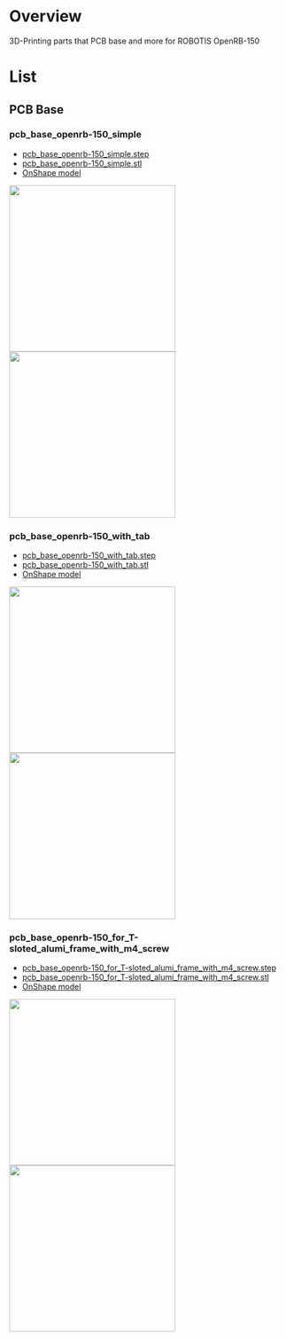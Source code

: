 # Overview
3D-Printing parts that PCB base and more for ROBOTIS OpenRB-150

# List
## PCB Base
### pcb_base_openrb-150_simple
- [pcb_base_openrb-150_simple.step](https://github.com/shiba-8ro/OpenRB-150_3D-Printing_parts/blob/master/3D-Printing_parts/pcb_base_openrb-150_simple.step)<br>
- [pcb_base_openrb-150_simple.stl](https://github.com/shiba-8ro/OpenRB-150_3D-Printing_parts/blob/master/3D-Printing_parts/pcb_base_openrb-150_simple.stl)<br>
- [OnShape model](https://cad.onshape.com/documents/9cc536a2592cf395faf95286/w/eaa3cae0f3edaeedbdc9221e/e/dd78e85ef877cd76785ee276?renderMode=0&uiState=6584dc95ab2f13516c47289e)<br>
<img src="https://github.com/shiba-8ro/OpenRB-150_3D-Printing_parts/assets/5852451/643b5748-2f9d-4fff-bfdc-eaf47df12485" height="300">
<img src="https://github.com/shiba-8ro/OpenRB-150_3D-Printing_parts/assets/5852451/4662cafe-95f5-4382-b7f7-8d3b50d580e3" height="300">

### pcb_base_openrb-150_with_tab
- [pcb_base_openrb-150_with_tab.step](https://github.com/shiba-8ro/OpenRB-150_3D-Printing_parts/blob/master/3D-Printing_parts/pcb_base_openrb-150_with_tab.step)<br>
- [pcb_base_openrb-150_with_tab.stl](https://github.com/shiba-8ro/OpenRB-150_3D-Printing_parts/blob/master/3D-Printing_parts/pcb_base_openrb-150_with_tab.stl)<br>
- [OnShape model](https://cad.onshape.com/documents/9cc536a2592cf395faf95286/w/eaa3cae0f3edaeedbdc9221e/e/dd78e85ef877cd76785ee276?renderMode=0&uiState=6584dc95ab2f13516c47289e)<br>
<img src="https://github.com/shiba-8ro/OpenRB-150_3D-Printing_parts/assets/5852451/a19e3245-6c98-4714-845a-37943ff49272" height="300">
<img src="https://github.com/shiba-8ro/OpenRB-150_3D-Printing_parts/assets/5852451/c556a613-32fd-4c84-bc35-670a06644a54" height="300">

### pcb_base_openrb-150_for_T-sloted_alumi_frame_with_m4_screw
- [pcb_base_openrb-150_for_T-sloted_alumi_frame_with_m4_screw.step](https://github.com/shiba-8ro/OpenRB-150_3D-Printing_parts/blob/master/3D-Printing_parts/pcb_base_openrb-150_for_T-sloted_alumi_frame_with_m4_flat_head_screw.step)<br>
- [pcb_base_openrb-150_for_T-sloted_alumi_frame_with_m4_screw.stl](https://github.com/shiba-8ro/OpenRB-150_3D-Printing_parts/blob/master/3D-Printing_parts/pcb_base_openrb-150_for_T-sloted_alumi_frame_with_m4_flat_head_screw.stl)<br>
- [OnShape model](https://cad.onshape.com/documents/9cc536a2592cf395faf95286/w/eaa3cae0f3edaeedbdc9221e/e/8b53783a703f2eddd9994ad9?renderMode=0&uiState=659981e3389d1a73dc66598e)<br>
<img src="https://github.com/shiba-8ro/OpenRB-150_3D-Printing_parts/assets/5852451/985f24ce-1870-4b4e-8ab6-85d6153b71bc" height="300">
<img src="https://github.com/shiba-8ro/OpenRB-150_3D-Printing_parts/assets/5852451/15af1961-ba13-4d0f-ba4d-12838f0d49c4" height="300">





